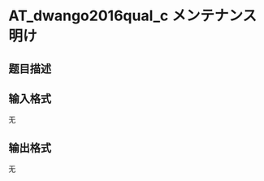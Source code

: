 # AT_dwango2016qual_c メンテナンス明け

## 题目描述

[problemUrl]: https://atcoder.jp/contests/dwango2016-prelims/tasks/dwango2016qual_c

## 输入格式

无

## 输出格式

无